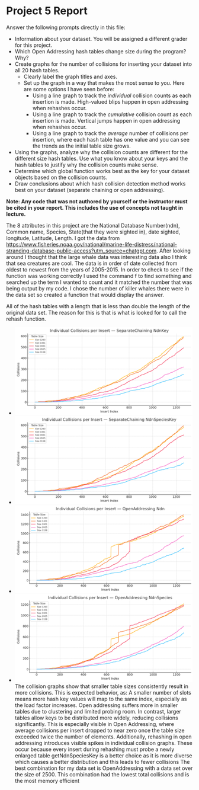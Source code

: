 # Project 5 Report

Answer the following prompts directly in this file:
* Information about your dataset. You will be assigned a different grader for this project.
* Which Open Addressing hash tables change size during the program? Why?
* Create graphs for the number of collisions for inserting your dataset into all 20 hash tables.
  * Clearly label the graph titles and axes.
  * Set up the graph in a way that makes the most sense to you. Here are some options I have seen before:
    * Using a line graph to track the *individual* collision counts as each insertion is made. High-valued blips happen in open addressing when rehashes occur.
    * Using a line graph to track the *cumulative* collision count as each insertion is made. Vertical jumps happen in open addressing when rehashes occur.
    * Using a line graph to track the *average* number of collisions per insertion, where each hash table has one value and you can see the trends as the initial table size grows.
* Using the graphs, analyze why the collision counts are different for the different size hash tables. Use what you know about your keys and the hash tables to justify why the collision counts make sense.
* Determine which global function works best as the key for your dataset objects based on the collision counts.
* Draw conclusions about which hash collision detection method works best on your dataset (separate chaining or open addressing).

**Note: Any code that was not authored by yourself or the instructor must be cited in your report. This includes the use of concepts not taught in lecture.**



The 8 attributes in this project are the National Database Number(ndn), Common name, Species, State(that they were sighted in), date sighted, longitude, Latitude, Length. I got the data from https://www.fisheries.noaa.gov/national/marine-life-distress/national-stranding-database-public-access?utm_source=chatgpt.com. After looking around I thought that the large whale data was interesting data also I think that sea creatures are cool. The data is in order of date collected from oldest to newest from the years of 2005-2015. In order to check to see if the function was working correctly I used the command f to find something and searched up the term I wanted to count and it matched the number that was being output by my code. I chose the number of killer whales there were in the data set so created a function that would display the answer.

All of the hash tables with a length that is less than double the length of the original data set. The reason for this is that is what is looked for to call the rehash function.

  * ![Graph 1](output(7).png)
  * ![Graph 2](output(6).png)
  * ![Graph 3](output(5).png)
  * ![Graph 4](output(4).png)
The collision graphs show that smaller table sizes consistently result in more collisions. This is expected behavior, as:
A smaller number of slots means more hash key values will map to the same index, especially as the load factor increases.
Open addressing suffers more in smaller tables due to clustering and limited probing room.
In contrast, larger tables allow keys to be distributed more widely, reducing collisions significantly. This is especially visible in Open Addressing, where average collisions per insert dropped to near zero once the table size exceeded twice the number of elements.
Additionally, rehashing in open addressing introduces visible spikes in individual collision graphs. These occur because every insert during rehashing must probe a newly enlarged table
getNdnSpeciesKey is a better choice as it is more diverse which causes a better distribution and this leads to fewer collisions 
The best combination for my data set is OpenAddressing with a data set over the size of 2500. This combination had the lowest total collisions and is the most memory efficient 
